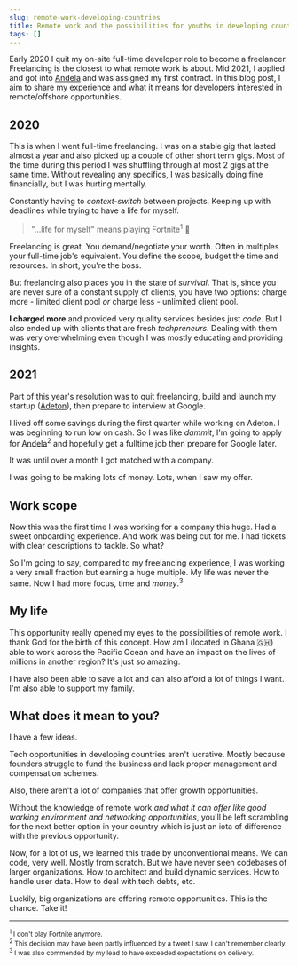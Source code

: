 ```yaml
---
slug: remote-work-developing-countries
title: Remote work and the possibilities for youths in developing countries
tags: []
---
```


Early 2020 I quit my on-site full-time developer role to become a freelancer.
Freelancing is the closest to what remote work is about.
Mid 2021, I applied and got into [Andela](https://andela.com) and was assigned my first contract.
In this blog post, I aim to share my experience and what it means for developers interested in remote/offshore
opportunities.

<!--truncate-->

## 2020

This is when I went full-time freelancing.
I was on a stable gig that lasted almost a year and also picked up a couple of other short term gigs.
Most of the time during this period I was shuffling through at most 2 gigs at the same time.
Without revealing any specifics, I was basically doing fine financially, but I was hurting mentally.

Constantly having to _context-switch_ between projects. Keeping up with deadlines while trying to have a life for
myself.

> "…life for myself" means playing Fortnite<sup>1</sup> 🙈

Freelancing is great. You demand/negotiate your worth. Often in multiples your full-time job's equivalent.
You define the scope, budget the time and resources. In short, you're the boss.

But freelancing also places you in the state of _survival_.
That is, since you are never sure of a constant supply of clients, you have two options: charge more - limited client
pool _or_ charge less - unlimited client pool.

**I charged more** and provided very quality services besides just _code_.
But I also ended up with clients that are fresh _techpreneurs_.
Dealing with them was very overwhelming even though I was mostly educating and providing insights.

## 2021

Part of this year's resolution was to quit freelancing, build and launch my startup ([Adeton](https://adeton.io)), then
prepare to interview at Google.

I lived off some savings during the first quarter while working on Adeton. I was beginning to run low on cash.
So I was like _dammit_, I'm going to apply for [Andela](https://andela.com)<sup>2</sup> and hopefully get a fulltime job
then prepare for Google later.

It was until over a month I got matched with a company.

I was going to be making lots of money. Lots, when I saw my offer.

## Work scope

Now this was the first time I was working for a company this huge. Had a sweet onboarding experience.
And work was being cut for me. I had tickets with clear descriptions to tackle. So what?

So I'm going to say, compared to my freelancing experience, I was working a very small fraction but earning a huge
multiple. My life was never the same. Now I had more focus, time and _money_.<sup>3</sup>

## My life

This opportunity really opened my eyes to the possibilities of remote work. I thank God for the birth of this concept.
How am I (located in Ghana 🇬🇭) able to work across the Pacific Ocean and have an impact on the lives of millions in
another region?
It's just so amazing.

I have also been able to save a lot and can also afford a lot of things I want. I'm also able to support my family.

## What does it mean to you?

I have a few ideas.

Tech opportunities in developing countries aren't lucrative.
Mostly because founders struggle to fund the business and lack proper management and compensation schemes.

Also, there aren't a lot of companies that offer growth opportunities.

Without the knowledge of remote work _and what it can offer like good working environment and networking opportunities_,
you'll be left scrambling for the next better option in your country which is just an iota of difference with the previous
opportunity.

Now, for a lot of us, we learned this trade by unconventional means. We can code, very well. Mostly from scratch.
But we have never seen codebases of larger organizations. How to architect and build dynamic services. How to handle
user data. How to deal with tech debts, etc.

Luckily, big organizations are offering remote opportunities. This is the chance. Take it!

--- 

<small><sup>1</sup> I don't play Fortnite anymore.</small>
<br />
<small><sup>2</sup> This decision may have been partly influenced by a tweet I saw. I can't remember clearly.</small>
<br/>
<small><sup>3</sup> I was also commended by my lead to have exceeded expectations on delivery.</small>
